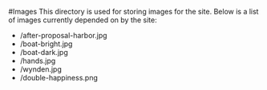 #Images
This directory is used for storing images for the site.
Below is a list of images currently depended on by the site:
*  /after-proposal-harbor.jpg
*  /boat-bright.jpg
*  /boat-dark.jpg
*  /hands.jpg
*  /wynden.jpg
*  /double-happiness.png
